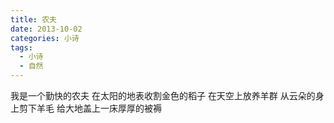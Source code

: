 ```yaml
---
title: 农夫
date: 2013-10-02
categories: 小诗
tags:
  - 小诗
  - 自然
---
```


我是一个勤快的农夫
在太阳的地表收割金色的稻子<!--more-->
在天空上放养羊群
从云朵的身上剪下羊毛
给大地盖上一床厚厚的被褥